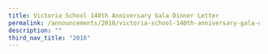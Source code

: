 ```yaml
---
title: Victoria School 140th Anniversary Gala Dinner Letter
permalink: /announcements/2016/victoria-school-140th-anniversary-gala-dinner-letter/
description: ""
third_nav_title: "2016"
---
```

